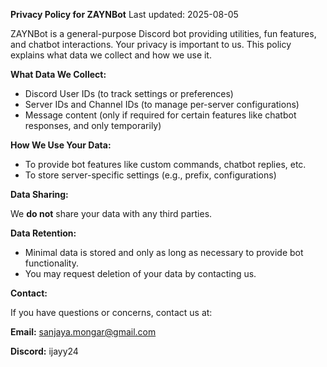**Privacy Policy for ZAYNBot**
Last updated: 2025-08-05

ZAYNBot is a general-purpose Discord bot providing utilities, fun features, and chatbot interactions. Your privacy is important to us. This policy explains what data we collect and how we use it.

**What Data We Collect:**

- Discord User IDs (to track settings or preferences)
- Server IDs and Channel IDs (to manage per-server configurations)
- Message content (only if required for certain features like chatbot responses, and only temporarily)

**How We Use Your Data:**

- To provide bot features like custom commands, chatbot replies, etc.
- To store server-specific settings (e.g., prefix, configurations)

**Data Sharing:**

We **do not** share your data with any third parties.

**Data Retention:**

- Minimal data is stored and only as long as necessary to provide bot functionality.
- You may request deletion of your data by contacting us.

**Contact:**

If you have questions or concerns, contact us at:

**Email:** sanjaya.mongar@gmail.com

**Discord:** ijayy24
